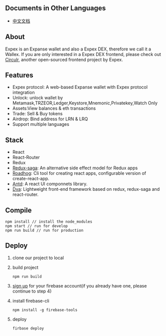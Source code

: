 ## Documents in Other Languages
- [中文文档](chinese)

## About
Expex is an Expanse wallet and also a Expex DEX, therefore we call it a Wallex. If you are only interested in a Expex DEX frontend, please check out [Circulr](https://expex.github.io/circulr), another open-sourced frontend project by Expex.

## Features

- Expex protocol: A web-based Expanse wallet with Expex protocol integration
- Unlock: unlock wallet by Metamask,TRZEOR,Ledger,Keystore,Mnemonic,Privatekey,Watch Only
- Assets:View balances & eth transactions 
- Trade: Sell & Buy tokens
- Airdrop: Bind  address for LRN & LRQ
- Support multiple languages

## Stack

- React
- React-Router
- Redux
- [Redux-saga]( https://github.com/redux-saga/redux-saga): An alternative side effect model for Redux apps 
- [Roadhog](https://github.com/sorrycc/roadhog): Cli tool for creating react apps, configurable version of create-react-app.
- [Antd](https://github.com/ant-design/ant-design): A react UI componnets library.
- [Dva](https://github.com/dvajs/dva): Lightweight front-end framework based on redux, redux-saga and react-router.

## Compile

```
npm install // install the node_modules
npm start // run for develop
npm run build // run for production
```

## Deploy

1. clone our project to local

2. build project

   ```
   npm run build
   ```

3. [sign up](https://firebase.google.com/) for your firebase account(if you already have one, please continue to step 4)

4. install firebase-cli

   ```
   npm install -g firebase-tools
   ```
5. deploy
    ```
    firbase deploy
     ```
    
